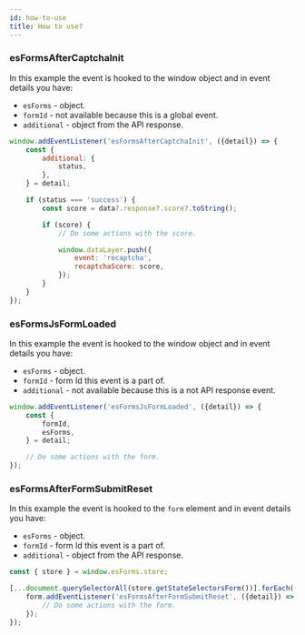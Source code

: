```yaml
---
id: how-to-use
title: How to use?
---
```


### esFormsAfterCaptchaInit

In this example the event is hooked to the window object and in event details you have:
* `esForms` - object.
* `formId` - not available because this is a global event.
* `additional` - object from the API response.

```js
window.addEventListener('esFormsAfterCaptchaInit', ({detail}) => {
	const {
		additional: {
			status,
		},
	} = detail;

	if (status === 'success') {
		const score = data?.response?.score?.toString();

		if (score) {
			// Do some actions with the score.

			window.dataLayer.push({
				event: 'recaptcha',
				recaptchaScore: score,
			});
		}
	}
});
```

### esFormsJsFormLoaded

In this example the event is hooked to the window object and in event details you have:
* `esForms` - object.
* `formId` - form Id this event is a part of.
* `additional` - not available because this is a not API response event.

```js
window.addEventListener('esFormsJsFormLoaded', ({detail}) => {
	const {
		formId,
		esForms,
	} = detail;

	// Do some actions with the form.
});
```

### esFormsAfterFormSubmitReset

In this example the event is hooked to the `form` element and in event details you have:
* `esForms` - object.
* `formId` - form Id this event is a part of.
* `additional` - object from the API response.

```js
const { store } = window.esForms.store;

[...document.querySelectorAll(store.getStateSelectorsForm())].forEach((form) => {
	form.addEventListener('esFormsAfterFormSubmitReset', ({detail}) => {
		// Do some actions with the form.
	});
});
```
